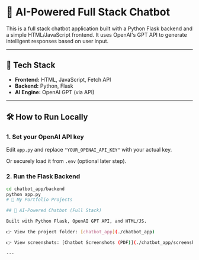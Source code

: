 # 🤖 AI-Powered Full Stack Chatbot

This is a full stack chatbot application built with a Python Flask backend and a simple HTML/JavaScript frontend. It uses OpenAI's GPT API to generate intelligent responses based on user input.

---

## 🔧 Tech Stack

- **Frontend:** HTML, JavaScript, Fetch API
- **Backend:** Python, Flask
- **AI Engine:** OpenAI GPT (via API)

---

## 🛠 How to Run Locally

### 1. Set your OpenAI API key
Edit `app.py` and replace `"YOUR_OPENAI_API_KEY"` with your actual key.

Or securely load it from `.env` (optional later step).

### 2. Run the Flask Backend
```bash
cd chatbot_app/backend
python app.py
# 💬 My Portfolio Projects

## 🤖 AI-Powered Chatbot (Full Stack)

Built with Python Flask, OpenAI GPT API, and HTML/JS.

👉 View the project folder: [chatbot_app](./chatbot_app)

👉 View screenshots: [Chatbot Screenshots (PDF)](./chatbot_app/screenshots/Srikanth_AI_Chatbot_Screenshots_FINAL.pdf)

---
